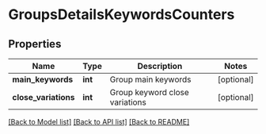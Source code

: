 # GroupsDetailsKeywordsCounters

## Properties
Name | Type | Description | Notes
------------ | ------------- | ------------- | -------------
**main_keywords** | **int** | Group main keywords | [optional] 
**close_variations** | **int** | Group keyword close variations | [optional] 

[[Back to Model list]](../../README.md#documentation-for-models) [[Back to API list]](../../README.md#documentation-for-api-endpoints) [[Back to README]](../../README.md)

